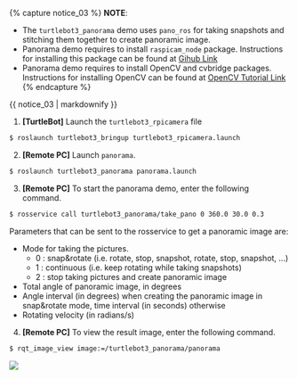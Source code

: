 
{% capture notice_03 %}
**NOTE**:

- The `turtlebot3_panorama` demo uses `pano_ros` for taking snapshots and stitching them together to create panoramic image.
- Panorama demo requires to install `raspicam_node` package. Instructions for installing this package can be found at [Gihub Link](https://github.com/UbiquityRobotics/raspicam_node)
- Panorama demo requires to install OpenCV and cvbridge packages. Instructions for installing OpenCV can be found at [OpenCV Tutorial Link](http://docs.opencv.org/2.4/doc/tutorials/introduction/linux_install/linux_install.html)
{% endcapture %}
<div class="notice--info">{{ notice_03 | markdownify }}</div>

1. **[TurtleBot]** Launch the `turtlebot3_rpicamera` file
```bash
$ roslaunch turtlebot3_bringup turtlebot3_rpicamera.launch
```

2. **[Remote PC]** Launch `panorama`.
```bash
$ roslaunch turtlebot3_panorama panorama.launch
```

3. **[Remote PC]** To start the panorama demo, enter the following command.
```bash
$ rosservice call turtlebot3_panorama/take_pano 0 360.0 30.0 0.3
```
  Parameters that can be sent to the rosservice to get a panoramic image are:
  - Mode for taking the pictures.
      - 0 : snap&rotate (i.e. rotate, stop, snapshot, rotate, stop, snapshot, ...)
      - 1 : continuous (i.e. keep rotating while taking snapshots)
      - 2 : stop taking pictures and create panoramic image
  - Total angle of panoramic image, in degrees
  - Angle interval (in degrees) when creating the panoramic image in snap&rotate mode, time interval (in seconds) otherwise
  - Rotating velocity (in radians/s)

4. **[Remote PC]** To view the result image, enter the following command.
```bash
$ rqt_image_view image:=/turtlebot3_panorama/panorama
```
  ![](/assets/images/platform/turtlebot3/application/panorama_view.png)
